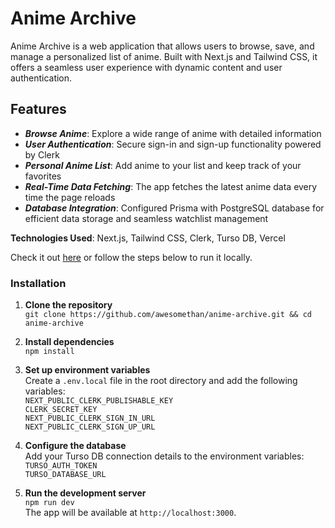 # Anime Archive
Anime Archive is a web application that allows users to browse, save, and manage a personalized list of anime. Built with Next.js and Tailwind CSS, it offers a seamless user experience with dynamic content and user authentication.

## Features
- **_Browse Anime_**: Explore a wide range of anime with detailed information
- **_User Authentication_**: Secure sign-in and sign-up functionality powered by Clerk
- **_Personal Anime List_**: Add anime to your list and keep track of your favorites
- **_Real-Time Data Fetching_**: The app fetches the latest anime data every time the page reloads
- **_Database Integration_**: Configured Prisma with PostgreSQL database for efficient data storage and seamless watchlist management


**Technologies Used**: Next.js, Tailwind CSS, Clerk, Turso DB, Vercel

Check it out [here](https://ethans-anime-archive.vercel.app/) or follow the steps below to run it locally.

### Installation
1. **Clone the repository**  
   `git clone https://github.com/awesomethan/anime-archive.git && cd anime-archive`

2. **Install dependencies**  
   `npm install`

3. **Set up environment variables**  
   Create a `.env.local` file in the root directory and add the following variables:  
   `NEXT_PUBLIC_CLERK_PUBLISHABLE_KEY`  
   `CLERK_SECRET_KEY`  
   `NEXT_PUBLIC_CLERK_SIGN_IN_URL`  
   `NEXT_PUBLIC_CLERK_SIGN_UP_URL`

4. **Configure the database**  
   Add your Turso DB connection details to the environment variables:  
   `TURSO_AUTH_TOKEN`  
   `TURSO_DATABASE_URL`

6. **Run the development server**  
   `npm run dev`  
   The app will be available at `http://localhost:3000`.

